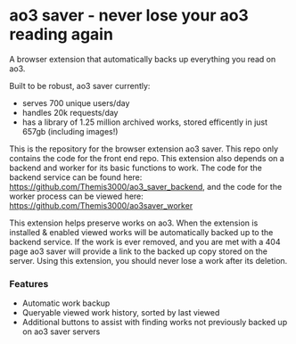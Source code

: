 # ao3 saver - never lose your ao3 reading again

A browser extension that automatically backs up everything you read on ao3.

Built to be robust, ao3 saver currently:
- serves 700 unique users/day
- handles 20k requests/day
- has a library of 1.25 million archived works, stored efficently in just 657gb (including images!)

This is the repository for the browser extension ao3 saver. This repo only contains the code for the front end repo. This extension also depends on a backend and worker for its basic functions to work. The code for the backend service can be found here: https://github.com/Themis3000/ao3_saver_backend, and the code for the worker process can be viewed here: https://github.com/Themis3000/ao3saver_worker

This extension helps preserve works on ao3. When the extension is installed & enabled viewed works will be automatically backed up to the backend service. If the work is ever removed, and you are met with a 404 page ao3 saver will provide a link to the backed up copy stored on the server. Using this extension, you should never lose a work after its deletion.

### Features

- Automatic work backup
- Queryable viewed work history, sorted by last viewed
- Additional buttons to assist with finding works not previously backed up on ao3 saver servers

